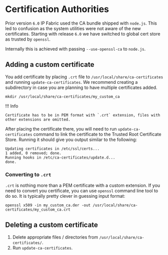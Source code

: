 # Certification Authorities

Prior version `6.0` IP Fabric used the CA bundle shipped with `node.js`. This led to confusion as the system utilities were not aware of the new certificates. Starting with release `6.0` we have switched to global cert store as trusted by `openssl`.

Internally this is achieved with passing `--use-openssl-ca` to `node.js`.

## Adding a custom certificate

You add certificate by placing `.crt` file to `/usr/local/share/ca-certificates` and running `update-ca-certificates`. We recommend creating a subdirectory in case you are planning to have multiple certificates added.

```shell
mkdir /usr/local/share/ca-certificates/my_custom_ca
```

!!! Info

	Certificate has to be in PEM format with `.crt` extension, files with other extensions are omitted.

After placing the certificate there, you will need to run `update-ca-certificates` command to link the certificate to the Trusted Root Certificate Store. Running it should give you output similar to the following:

```shell
Updating certificates in /etc/ssl/certs...
1 added, 0 removed; done.
Running hooks in /etc/ca-certificates/update.d...
done.
```

### Converting to `.crt`

`.crt` is nothing more than a PEM certificate with a custom extension. If you need to convert you certificate, you can use `openssl` command line tool to do so. It is typically pretty clever in guessing input format:

```shell
openssl x509 -in my_custom_ca.der -out /usr/local/share/ca-certificates/my_custom_ca.crt
```

## Deleting a custom certificate

1. Delete appropriate files / directories from `/usr/local/share/ca-certificates/`.
2. Run `update-ca-certificates`.
